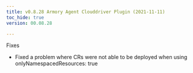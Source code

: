 ```yaml
---
title: v0.8.28 Armory Agent Clouddriver Plugin (2021-11-11)
toc_hide: true
version: 00.08.28

---
```


Fixes
* Fixed a problem where CRs were not able to be deployed when using onlyNamespacedResources: true
